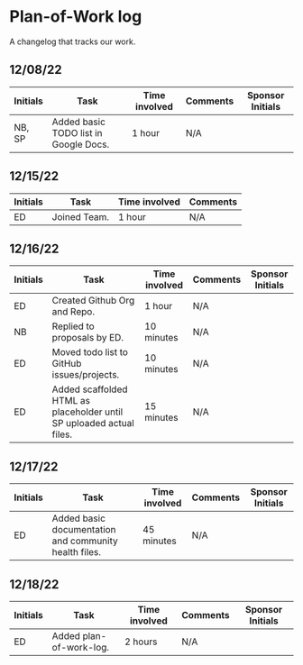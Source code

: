 # Plan-of-Work log

A changelog that tracks our work.

## 12/08/22

| Initials | Task                                  | Time involved | Comments | Sponsor Initials |
| -------- | ------------------------------------- | ------------- | -------- | ---------------- |
| NB, SP   | Added basic TODO list in Google Docs. | 1 hour        | N/A      |

## 12/15/22

| Initials | Task         | Time involved | Comments |
| -------- | ------------ | ------------- | -------- |
| ED       | Joined Team. | 1 hour        | N/A      |

## 12/16/22

| Initials | Task                                                                 | Time involved | Comments | Sponsor Initials |
| -------- | -------------------------------------------------------------------- | ------------- | -------- | ---------------- |
| ED       | Created Github Org and Repo.                                         | 1 hour        | N/A      |
| NB       | Replied to proposals by ED.                                          | 10 minutes    | N/A      |
| ED       | Moved todo list to GitHub issues/projects.                           | 10 minutes    | N/A      |
| ED       | Added scaffolded HTML as placeholder until SP uploaded actual files. | 15 minutes    | N/A      |

## 12/17/22

| Initials | Task                                                  | Time involved | Comments | Sponsor Initials |
| -------- | ----------------------------------------------------- | ------------- | -------- | ---------------- |
| ED       | Added basic documentation and community health files. | 45 minutes    | N/A      |

## 12/18/22

| Initials | Task                    | Time involved | Comments | Sponsor Initials |
| -------- | ----------------------- | ------------- | -------- | ---------------- |
| ED       | Added plan-of-work-log. | 2 hours       | N/A      |
